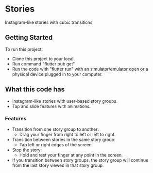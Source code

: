 # Stories

Instagram-like stories with cubic transitions

## Getting Started

To run this project:

- Clone this project to your local.
- Run command "flutter pub get"
- Run the code with "flutter run" with an simulator/emulator open or a physical device plugged in to your computer.

## What this code has

- Instagram-like stories with user-based story groups.
- Tap and slide features with animations.

### Features

- Transition from one story group to another:
  - Drag your finger from right to left or left to right.
- Transition between stories in the same story group:
  - Tap left or right edges of the screen.
- Stop the story:
  - Hold and rest your finger at any point in the screen.
- If you transition between story groups, the story group will continue from the last story viewed in that story group.
